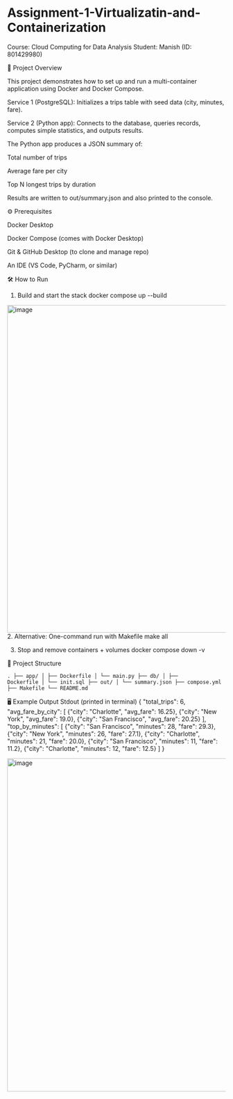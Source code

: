 # Assignment-1-Virtualizatin-and-Containerization

Course: Cloud Computing for Data Analysis
Student: Manish (ID: 801429980)

📌 Project Overview

This project demonstrates how to set up and run a multi-container application using Docker and Docker Compose.

Service 1 (PostgreSQL): Initializes a trips table with seed data (city, minutes, fare).

Service 2 (Python app): Connects to the database, queries records, computes simple statistics, and outputs results.

The Python app produces a JSON summary of:

Total number of trips

Average fare per city

Top N longest trips by duration

Results are written to out/summary.json and also printed to the console.

⚙️ Prerequisites

Docker Desktop

Docker Compose (comes with Docker Desktop)

Git & GitHub Desktop (to clone and manage repo)

An IDE (VS Code, PyCharm, or similar)

🛠️ How to Run
1. Build and start the stack
docker compose up --build

<img width="940" height="753" alt="image" src="https://github.com/user-attachments/assets/438ae9ea-9cf6-4571-b38e-1ac575def3bc" />
2. Alternative: One-command run with Makefile
make all

3. Stop and remove containers + volumes
docker compose down -v

📂 Project Structure

<code>.
├── app/
│ ├── Dockerfile
│ └── main.py
├── db/
│ ├── Dockerfile
│ └── init.sql
├── out/
│ └── summary.json
├── compose.yml
├── Makefile
└── README.md</code>

🖥️ Example Output
Stdout (printed in terminal)
{
  "total_trips": 6,
  "avg_fare_by_city": [
    {"city": "Charlotte", "avg_fare": 16.25},
    {"city": "New York", "avg_fare": 19.0},
    {"city": "San Francisco", "avg_fare": 20.25}
  ],
  "top_by_minutes": [
    {"city": "San Francisco", "minutes": 28, "fare": 29.3},
    {"city": "New York", "minutes": 26, "fare": 27.1},
    {"city": "Charlotte", "minutes": 21, "fare": 20.0},
    {"city": "San Francisco", "minutes": 11, "fare": 11.2},
    {"city": "Charlotte", "minutes": 12, "fare": 12.5}
  ]
}

<img width="1279" height="766" alt="image" src="https://github.com/user-attachments/assets/7edd7769-fee0-4478-9016-34998f057d9a" />
